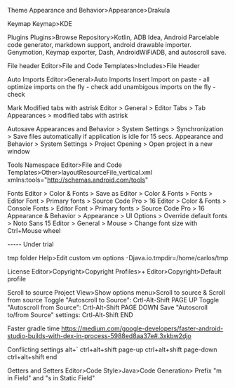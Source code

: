 Theme
    Appearance and Behavior>Appearance>Drakula
  
Keymap
    Keymap>KDE

Plugins
    Plugins>Browse Repository>Kotlin, ADB Idea, Android Parcelable code generator, markdown support, android drawable importer. Genymotion, Keymap exporter, Dash, AndroidWiFiADB, and autoscroll save.

File header
    Editor>File and Code Templates>Includes>File Header
  
Auto Imports
    Editor>General>Auto Imports
    Insert Import on paste - all
    optimize imports on the fly - check
    add unambigous imports on the fly - check
    
Mark Modified tabs with astrisk
    Editor > General > Editor Tabs > Tab Appearances > modified tabs with astrisk
  
Autosave
    Appearances and Behavior > System Settings > Synchronization > Save files automatically if application is idle for 15 secs.
    Appearance and Behavior > System Settings > Project Opening > Open project in a new window
     
Tools Namespace
    Editor>File and Code Templates>Other>layoutResourceFile_vertical.xml
    xmlns:tools="http://schemas.android.com/tools"
    
Fonts
    Editor > Color & Fonts > Save as
    Editor > Color & Fonts > Fonts > Editor Font > Primary fonts > Source Code Pro > 16
    Editor > Color & Fonts > Console Fonts > Editor Font > Primary fonts > Source Code Pro > 16
    Appearance & Behavior > Appearance > UI Options > Override default fonts > Noto Sans 15
    Editor > General > Mouse > Change font size with Ctrl+Mouse wheel
    
     
----- Under trial

tmp folder
    Help>Edit custom vm options
    -Djava.io.tmpdir=/home/carlos/tmp
    
License
    Editor>Copyright>Copyright Profiles>+
    Editor>Copyright>Default profile
     
Scroll to source
    Project View>Show options menu>Scroll to source & Scroll from source
    Toggle "Autoscroll to Source": Crtl-Alt-Shift PAGE UP 
    Toggle "Autoscroll from Source": Crtl-Alt-Shift PAGE DOWN 
    Save "Autoscroll to/from Source" settings: Crtl-Alt-Shift END

Faster gradle time
https://medium.com/google-developers/faster-android-studio-builds-with-dex-in-process-5988ed8aa37e#.3xkbw2djo

Conflicting settings
alt+`
ctrl+alt+shift page-up
ctrl+alt+shift page-down
ctrl+alt+shift end


Getters and Setters
    Editor>Code Style>Java>Code Generation> Prefix "m in Field" and  "s in Static Field"
    
